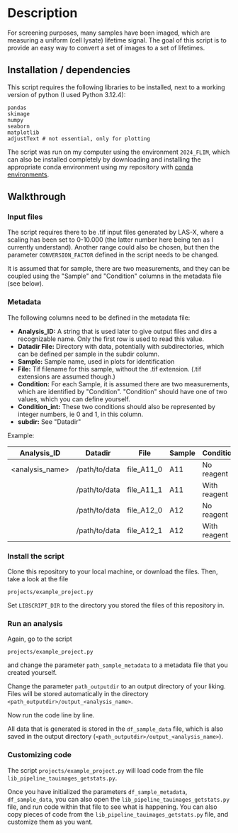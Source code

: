 

# Description

For screening purposes, many samples have been imaged, which are measuring a uniform (cell lysate) lifetime signal. 
The goal of this script is to provide an easy way to convert a set of images to a set of lifetimes.

## Installation / dependencies

This script requires the following libraries to be installed, next to a working version of python (I used Python 3.12.4):

```
pandas
skimage
numpy
seaborn
matplotlib
adjustText # not essential, only for plotting
```

The script was run on my computer using the environment `2024_FLIM`, which can also be installed completely by downloading and installing the appropriate conda environment using my repository with [conda environments](https://github.com/Jintram/conda-environments).

## Walkthrough

### Input files

The script requires there to be .tif input files generated by LAS-X, where a scaling has been set to 
0-10.000 (the latter number here being ten as I currently understand). Another range could also be chosen,
but then the parameter `CONVERSION_FACTOR` defined in the script needs to be changed.

It is assumed that for sample, there are two measurements, and they can be coupled using the "Sample" and "Condition" 
columns in the metadata file (see below).

### Metadata

The following columns need to be defined in the metadata file:

- **Analysis_ID:** A string that is used later to give output files and dirs a recognizable name. Only the first row is used to read this value.
- **Datadir File:** Directory with data, potentially with subdirectories, which can be defined per sample in the subdir column.
- **Sample:** Sample name, used in plots for identification
- **File:** Tif filename for this sample, without the .tif extension. (.tif extensions are assumed though.)
- **Condition:** For each Sample, it is assumed there are two measurements, which are identified by "Condition". "Condition" should have one of two values, which you can define yourself.
- **Condition_int:** These two conditions should also be represented by integer numbers, ie 0 and 1, in this column.
- **subdir:** See "Datadir"

Example:

| Analysis_ID | Datadir | File | Sample | Condition | Condition_int | subdir |
| ----------- | ------- | ---- | ------ | --------- | ------------- | ------ |
| <analysis_name> | /path/to/data | file_A11_0 | A11 | No reagent | 0 | no_reagent_sample |
|                 | /path/to/data | file_A11_1 | A11 | With reagent | 1 | no_reagent_sample |
|                 | /path/to/data | file_A12_0 | A12 | No reagent | 0 | no_reagent_sample |
|                 | /path/to/data | file_A12_1 | A12 | With reagent | 1 | no_reagent_sample |

### Install the script

Clone this repository to your local machine, or download the files. 
Then, take a look at the file

```projects/example_project.py```

Set `LIBSCRIPT_DIR` to the directory you stored the files of this repository in.

### Run an analysis

Again, go to the script

```projects/example_project.py```

and change the parameter `path_sample_metadata` to a metadata file that you created yourself.

Change the parameter `path_outputdir` to an output directory of your liking. Files will be stored automatically in the directory `<path_outputdir>/output_<analysis_name>`.

Now run the code line by line.

All data that is generated is stored in the `df_sample_data` file, which is also saved in the output directory (`<path_outputdir>/output_<analysis_name>`).

### Customizing code

The script `projects/example_project.py` will load code from the file `lib_pipeline_tauimages_getstats.py`.

Once you have initialized the parameters `df_sample_metadata`, `df_sample_data`, you can also open the `lib_pipeline_tauimages_getstats.py` file,
and run code within that file to see what is happening. You can also copy pieces of code from the `lib_pipeline_tauimages_getstats.py` file,
and customize them as you want.
